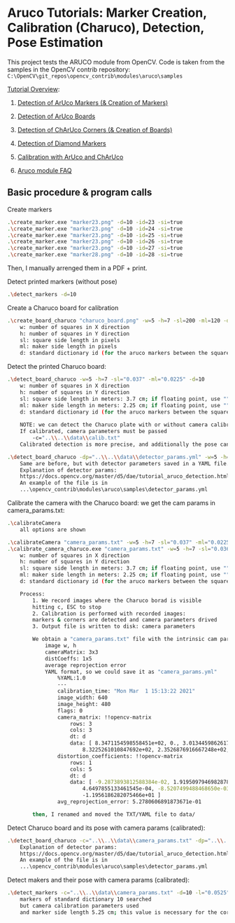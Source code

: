 # Aruco Tutorials: Marker Creation, Calibration (Charuco), Detection, Pose Estimation

This project tests the ARUCO module from OpenCV.
Code is taken from the samples in the OpenCV contrib repository:
`C:\OpenCV\git_repos\opencv_contrib\modules\aruco\samples`

[Tutorial Overview](https://docs.opencv.org/master/d9/d6d/tutorial_table_of_content_aruco.html):

1. [Detection of ArUco Markers (& Creation of Markers)](https://docs.opencv.org/master/d5/dae/tutorial_aruco_detection.html)

2. [Detection of ArUco Boards](https://docs.opencv.org/master/d9/d6d/tutorial_table_of_content_aruco.html)

3. [Detection of ChArUco Corners (& Creation of Boards)](https://docs.opencv.org/master/df/d4a/tutorial_charuco_detection.html)

4. [Detection of Diamond Markers](https://docs.opencv.org/master/d5/d07/tutorial_charuco_diamond_detection.html)

5. [Calibration with ArUco and ChArUco](https://docs.opencv.org/master/da/d13/tutorial_aruco_calibration.html)

6. [Aruco module FAQ](https://docs.opencv.org/master/d1/dcb/tutorial_aruco_faq.html)

## Basic procedure & program calls

Create markers

```bash
.\create_marker.exe "marker23.png" -d=10 -id=23 -si=true
.\create_marker.exe "marker23.png" -d=10 -id=24 -si=true
.\create_marker.exe "marker23.png" -d=10 -id=25 -si=true
.\create_marker.exe "marker23.png" -d=10 -id=26 -si=true
.\create_marker.exe "marker23.png" -d=10 -id=27 -si=true
.\create_marker.exe "marker28.png" -d=10 -id=28 -si=true
```

Then, I manually arrenged them in a PDF + print.

Detect printed markers (without pose)

```bash
.\detect_markers -d=10
```

Create a Charuco board for calibration

```bash
.\create_board_charuco "charuco_board.png" -w=5 -h=7 -sl=200 -ml=120 -d=10 -si=true
    w: number of squares in X direction
    h: number of squares in Y direction
    sl: square side length in pixels
    ml: maker side length in pixels
    d: standard dictionary id (for the aruco markers between the squares)
```

Detect the printed Charuco board:

```bash
.\detect_board_charuco -w=5 -h=7 -sl="0.037" -ml="0.0225" -d=10
    w: number of squares in X direction
    h: number of squares in Y direction
    sl: square side length in meters: 3.7 cm; if floating point, use ""
    ml: maker side length in meters: 2.25 cm; if floating point, use ""
    d: standard dictionary id (for the aruco markers between the squares)
    
    NOTE: we can detect the Charuco plate with or without camera calibration parameters
    If calibrated, camera parameters must be passed
        -c="..\\..\\data\\calib.txt"
    Calibrated detection is more precise, and additionally the pose can be obtained

.\detect_board_charuco -dp="..\\..\\data\\detector_params.yml" -w=5 -h=7 -sl="0.037" -ml="0.0225" -d=10
    Same are before, but with detector parameters saved in a YAML file.
    Explanation of detector params:
    https://docs.opencv.org/master/d5/dae/tutorial_aruco_detection.html
    An example of the file is in
    ...\opencv_contrib\modules\aruco\samples\detector_params.yml
```

Calibrate the camera with the Charuco board: we get the cam params in camera_params.txt:

```bash
.\calibrateCamera
    all options are shown

.\calibrateCamera "camera_params.txt" -w=5 -h=7 -sl="0.037" -ml="0.0225" -d=10
.\calibrate_camera_charuco.exe "camera_params.txt" -w=5 -h=7 -sl="0.036" -ml="0.0215" -d=10
    w: number of squares in X direction
    h: number of squares in Y direction
    sl: square side length in meters: 3.7 cm; if floating point, use ""
    ml: maker side length in meters: 2.25 cm; if floating point, use ""
    d: standard dictionary id (for the aruco markers between the squares)

    Process:
        1. We record images where the Charuco borad is visible
        hitting c, ESC to stop
        2. Calibration is performed with recorded images:
        markers & corners are detected and camera parameters drived
        3. Output file is written to disk: camera parameters

        We obtain a "camera_params.txt" file with the intrinsic cam params:
            image w, h
            cameraMatrix: 3x3
            distCoeffs: 1x5
            average reprojection error
            YAML format, so we could save it as "camera_params.yml"
                %YAML:1.0
                ---
                calibration_time: "Mon Mar  1 15:13:22 2021"
                image_width: 640
                image_height: 480
                flags: 0
                camera_matrix: !!opencv-matrix
                    rows: 3
                    cols: 3
                    dt: d
                    data: [ 8.3471154598558451e+02, 0., 3.0134459862617894e+02, 0.,
                        8.3225261010847692e+02, 2.3526876916667248e+02, 0., 0., 1. ]
                distortion_coefficients: !!opencv-matrix
                    rows: 1
                    cols: 5
                    dt: d
                    data: [ -9.2873893812588384e-02, 1.9195097946982878e+00,
                        4.6497855133461545e-04, -8.5207499488468650e-03,
                        -1.1956186282075466e+01 ]
                avg_reprojection_error: 5.2780606891873671e-01

        then, I renamed and moved the TXT/YAML file to data/
```

Detect Charuco board and its pose with camera params (calibrated):

```bash
.\detect_board_charuco -c="..\\..\\data\\camera_params.txt" -dp="..\\..\\data\\detector_params.yml" -w=5 -h=7 -sl="0.037" -ml="0.0225" -d=10
    Explanation of detector params:
    https://docs.opencv.org/master/d5/dae/tutorial_aruco_detection.html
    An example of the file is in
    ...\opencv_contrib\modules\aruco\samples\detector_params.yml
```

Detect makers and their pose with camera params (calibrated):

```bash
.\detect_markers -c="..\\..\\data\\camera_params.txt" -d=10 -l="0.0525"
    markers of standard dictionary 10 searched
    but camera calibration parameters used
    and marker side length 5.25 cm; this value is necessary for the correct scaling!
```
